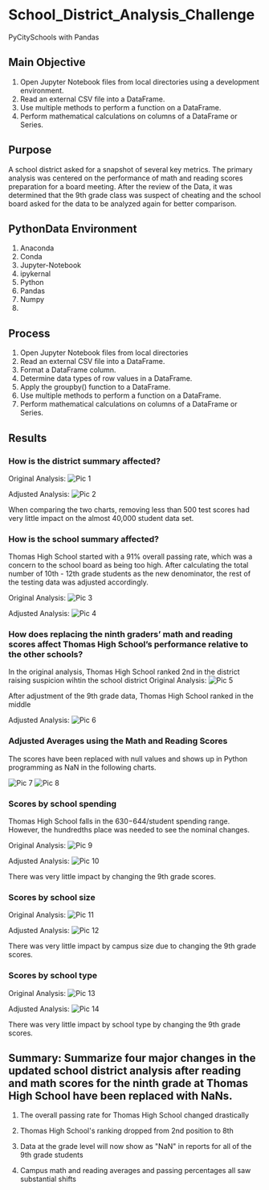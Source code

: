 # School_District_Analysis_Challenge
PyCitySchools with Pandas

## Main Objective
1. Open Jupyter Notebook files from local directories using a development environment.
2. Read an external CSV file into a DataFrame.
3. Use multiple methods to perform a function on a DataFrame.
4. Perform mathematical calculations on columns of a DataFrame or Series.


## Purpose
A school district asked for a snapshot of several key metrics. The primary analysis was centered on the performance of math and reading scores preparation for a board meeting.  After the review of the Data, it was determined that the 9th grade class was suspect of cheating and the school board asked for the data to be analyzed again for better comparison.


## PythonData Environment
1. Anaconda 
2. Conda 
3. Jupyter-Notebook 
4. ipykernal 
5. Python 
6. Pandas 
7. Numpy 
8. 
## Process
1. Open Jupyter Notebook files from local directories
2. Read an external CSV file into a DataFrame.
3. Format a DataFrame column.
4. Determine data types of row values in a DataFrame.
5. Apply the groupby() function to a DataFrame.
6. Use multiple methods to perform a function on a DataFrame.
7. Perform mathematical calculations on columns of a DataFrame or Series.

## Results

### How is the district summary affected?
Original Analysis:
![Pic 1](https://github.com/YannMusz/School_District_Analysis/blob/main/Resources/1_dist_sum_2_decimals.PNG)


Adjusted Analysis:
![Pic 2](https://github.com/YannMusz/School_District_Analysis/blob/main/Resources/2_dist_sum_2_decimals.PNG)

When comparing the two charts, removing less than 500 test scores had very little impact on the almost 40,000 student data set. 

### How is the school summary affected?

Thomas High School started with a 91% overall passing rate, which was a concern to the school board as being too high.  After calculating the total number of 10th - 12th grade students as the new denominator, the rest of the testing data was adjusted accordingly.  

Original Analysis:
![Pic 3](https://github.com/YannMusz/School_District_Analysis/blob/main/Resources/2_THS_90.PNG)

Adjusted Analysis:
![Pic 4](https://github.com/YannMusz/School_District_Analysis/blob/main/Resources/2_THS_65.PNG)

### How does replacing the ninth graders’ math and reading scores affect Thomas High School’s performance relative to the other schools?
In the original analysis, Thomas High School ranked 2nd in the district raising suspicion wihtin the school district
Original Analysis:
![Pic 5](https://github.com/YannMusz/School_District_Analysis/blob/main/Resources/1_top_5_schools.PNG)

After adjustment of the 9th grade data, Thomas High School ranked in the middle

Adjusted Analysis:
![Pic 6](https://github.com/YannMusz/School_District_Analysis/blob/main/Resources/2_bottom_8_schools.PNG)


### Adjusted Averages using the Math and Reading Scores 

The scores have been replaced with null values and shows up in Python programming as NaN in the following charts. 

![Pic 7](https://github.com/YannMusz/School_District_Analysis/blob/main/Resources/2_math_by_grade_HS.PNG)
![Pic 8](https://github.com/YannMusz/School_District_Analysis/blob/main/Resources/2_read_by_grade_HS_correct.PNG)

### Scores by school spending

Thomas High School falls in the $630-$644/student spending range.  However, the hundredths place was needed to see the nominal changes. 

Original Analysis:
![Pic 9](https://github.com/YannMusz/School_District_Analysis/blob/main/Resources/1_spend_updated.PNG)

Adjusted Analysis:
![Pic 10](https://github.com/YannMusz/School_District_Analysis/blob/main/Resources/2_spending_updated.PNG)

There was very little  impact by changing the 9th grade scores. 

### Scores by school size
Original Analysis:
![Pic 11](https://github.com/YannMusz/School_District_Analysis/blob/main/Resources/1_size_updated.PNG)

Adjusted Analysis:
![Pic 12](https://github.com/YannMusz/School_District_Analysis/blob/main/Resources/2_size_updated.PNG)

There was very little impact by campus size due to changing the 9th grade scores. 

### Scores by school type

Original Analysis:
![Pic 13](https://github.com/YannMusz/School_District_Analysis/blob/main/Resources/1_type_updated.PNG)

Adjusted Analysis:
![Pic 14](https://github.com/YannMusz/School_District_Analysis/blob/main/Resources/2_type_updated.PNG)

There was very little impact by school type by changing the 9th grade scores. 

## Summary: Summarize four major changes in the updated school district analysis after reading and math scores for the ninth grade at Thomas High School have been replaced with NaNs.

1. The overall passing rate for Thomas High School changed drastically

2. Thomas High School's ranking dropped from 2nd position to 8th

3. Data at the grade level will now show as "NaN" in reports for all of  the 9th grade students 

4. Campus math and reading averages and passing percentages all saw substantial shifts 

